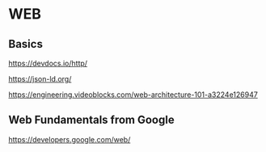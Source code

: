 # WEB

## Basics

https://devdocs.io/http/

https://json-ld.org/

https://engineering.videoblocks.com/web-architecture-101-a3224e126947



## Web Fundamentals from Google 

https://developers.google.com/web/


